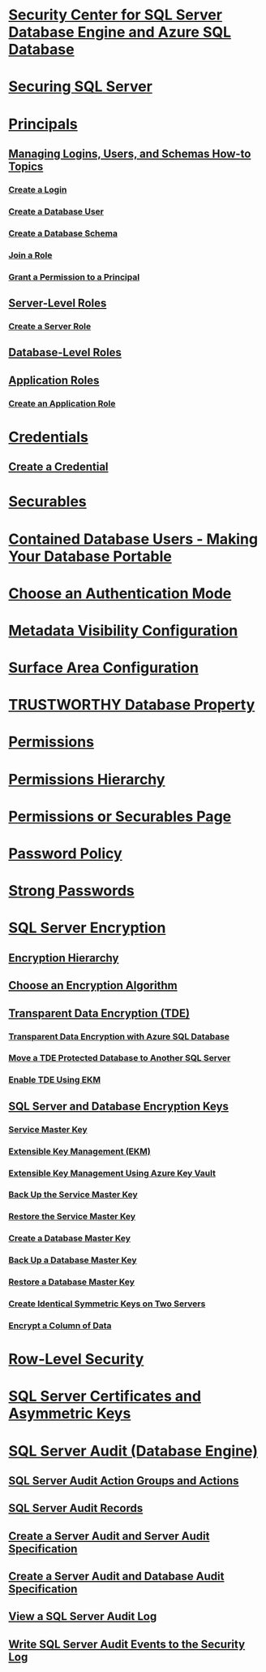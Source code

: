 # [Security Center for SQL Server Database Engine and Azure SQL Database](security-center-for-sql-server-database-engine-and-azure-sql-database.md)
# [Securing SQL Server](securing-sql-server.md)
# [Principals](authentication-access/principals-database-engine.md)
## [Managing Logins, Users, and Schemas How-to Topics](authentication-access/managing-logins-users-and-schemas-how-to-topics.md)
### [Create a Login](authentication-access/create-a-login.md)
### [Create a Database User](authentication-access/create-a-database-user.md)
### [Create a Database Schema](authentication-access/create-a-database-schema.md)
### [Join a Role](authentication-access/join-a-role.md)
### [Grant a Permission to a Principal](authentication-access/grant-a-permission-to-a-principal.md)
## [Server-Level Roles](authentication-access/server-level-roles.md)
### [Create a Server Role](authentication-access/create-a-server-role.md)
## [Database-Level Roles](authentication-access/database-level-roles.md)
## [Application Roles](authentication-access/application-roles.md)
### [Create an Application Role](authentication-access/create-an-application-role.md)
# [Credentials](authentication-access/credentials-database-engine.md)
## [Create a Credential](authentication-access/create-a-credential.md)
# [Securables](securables.md)
# [Contained Database Users - Making Your Database Portable](contained-database-users-making-your-database-portable.md)
# [Choose an Authentication Mode](choose-an-authentication-mode.md)
# [Metadata Visibility Configuration](metadata-visibility-configuration.md)
# [Surface Area Configuration](surface-area-configuration.md)
# [TRUSTWORTHY Database Property](trustworthy-database-property.md)
# [Permissions](permissions-database-engine.md)
# [Permissions Hierarchy](permissions-hierarchy-database-engine.md)
# [Permissions or Securables Page](permissions-or-securables-page.md)
# [Password Policy](password-policy.md)
# [Strong Passwords](strong-passwords.md)
# [SQL Server Encryption](encryption/sql-server-encryption.md)
## [Encryption Hierarchy](encryption/encryption-hierarchy.md)
## [Choose an Encryption Algorithm](encryption/choose-an-encryption-algorithm.md)
## [Transparent Data Encryption (TDE)](encryption/transparent-data-encryption.md)
### [Transparent Data Encryption with Azure SQL Database](dbengine-transparent-data-encryption-with-azure-sql-database.md)
### [Move a TDE Protected Database to Another SQL Server](encryption/move-a-tde-protected-database-to-another-sql-server.md)
### [Enable TDE Using EKM](encryption/enable-tde-on-sql-server-using-ekm.md)
## [SQL Server and Database Encryption Keys](encryption/sql-server-and-database-encryption-keys-database-engine.md)
### [Service Master Key](encryption/service-master-key.md)
### [Extensible Key Management (EKM)](encryption/extensible-key-management-ekm.md)
### [Extensible Key Management Using Azure Key Vault](encryption/extensible-key-management-using-azure-key-vault-sql-server.md)
### [Back Up the Service Master Key](encryption/back-up-the-service-master-key.md)
### [Restore the Service Master Key](encryption/restore-the-service-master-key.md)
### [Create a Database Master Key](encryption/create-a-database-master-key.md)
### [Back Up a Database Master Key](encryption/back-up-a-database-master-key.md)
### [Restore a Database Master Key](encryption/restore-a-database-master-key.md)
### [Create Identical Symmetric Keys on Two Servers](encryption/create-identical-symmetric-keys-on-two-servers.md)
### [Encrypt a Column of Data](encryption/encrypt-a-column-of-data.md)
# [Row-Level Security](row-level-security.md)
# [SQL Server Certificates and Asymmetric Keys](sql-server-certificates-and-asymmetric-keys.md)
# [SQL Server Audit (Database Engine)](auditing/sql-server-audit-database-engine.md)
## [SQL Server Audit Action Groups and Actions](auditing/sql-server-audit-action-groups-and-actions.md)
## [SQL Server Audit Records](auditing/sql-server-audit-records.md)
## [Create a Server Audit and Server Audit Specification](auditing/create-a-server-audit-and-server-audit-specification.md)
## [Create a Server Audit and Database Audit Specification](auditing/create-a-server-audit-and-database-audit-specification.md)
## [View a SQL Server Audit Log](auditing/view-a-sql-server-audit-log.md)
## [Write SQL Server Audit Events to the Security Log](auditing/write-sql-server-audit-events-to-the-security-log.md)
